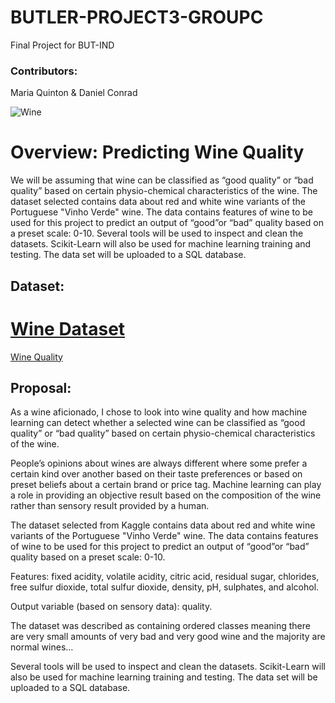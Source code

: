 # BUTLER-PROJECT3-GROUPC
Final Project for BUT-IND 

### Contributors:
Maria Quinton & Daniel Conrad

![Wine](https://cdn.mos.cms.futurecdn.net/vqTjLfKGEFHdiRLA4aEmqF-1200-80.jpg)

# Overview: Predicting Wine Quality
We will be assuming that wine can be classified as “good quality” or “bad quality” based on certain physio-chemical characteristics of the wine.
The dataset selected contains data about red and white wine variants of the Portuguese "Vinho Verde" wine. The data contains features of wine to be used for this project to predict an output of “good”or “bad” quality based on a preset scale: 0-10.
Several tools will be used to inspect and clean the datasets. Scikit-Learn will also be used for machine learning training and testing. The data set will be uploaded to a SQL database.

## Dataset:
[Wine Dataset](https://www.kaggle.com/rajyellow46/wine-quality)
=======
[Wine Quality](https://archive.ics.uci.edu/ml/machine-learning-databases/wine-quality/) 

## Proposal:
As a wine aficionado, I chose to look into wine quality and how machine learning can detect whether a selected wine can be classified as “good quality” or “bad quality” based on certain physio-chemical characteristics of the wine.

People’s opinions about wines are always different where some prefer a certain kind over another based on their taste preferences or based on preset beliefs about a certain brand or price tag.  Machine learning can play a role in providing an objective result based on the composition of the wine rather than sensory result provided by a human. 

The dataset selected from Kaggle contains data about red and white wine variants of the Portuguese "Vinho Verde" wine. The data contains features of wine to be used for this project to predict an output of “good”or “bad” quality based on a preset scale: 0-10.

Features:  fixed acidity, volatile acidity, citric acid, residual sugar, chlorides, free sulfur dioxide, total sulfur dioxide, density, pH, sulphates, and alcohol.

Output variable (based on sensory data): quality. 

The dataset was described as containing ordered classes meaning there are very small amounts of very bad and very good wine and the majority are normal wines…

Several tools will be used to inspect and clean the datasets. Scikit-Learn will also be used for machine learning training and testing. The data set will be uploaded to a SQL database.
